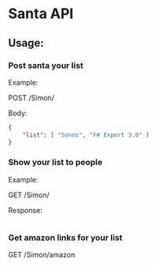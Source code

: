 # Santa API

## Usage:

### Post santa your list
Example:

POST /Simon/ 

Body:
```json
{
	"list": [ "Sonos", "F# Expert 3.0" ]
}
```

### Show your list to people
Example:

GET /Simon/

Response:
```json

```

### Get amazon links for your list

GET /Simon/amazon
